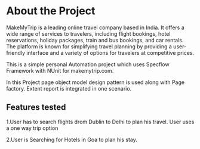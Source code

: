 # **About the Project**

MakeMyTrip is a leading online travel company based in India. It offers a wide range of services to travelers, including flight bookings, hotel reservations, holiday packages, train and bus bookings, and car rentals. The platform is known for simplifying travel planning by providing a user-friendly interface and a variety of options for travelers at competitive prices.

This is a simple personal Automation project which uses Specflow Framework with NUnit for makemytrip.com.

In this Project page object model design pattern is used along with Page factory.
Extent report is integrated in one scenario.


## Features tested

1.User has to search flights drom Dublin to Delhi to plan his travel.
User uses a one way trip option

2.User is Searching for Hotels in Goa to plan his stay.
